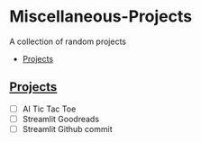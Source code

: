 # Miscellaneous-Projects

A collection of random projects

- [Projects](#projects)

## [Projects](#projects)

- [ ] AI Tic Tac Toe
- [ ] Streamlit Goodreads
- [ ] Streamlit Github commit
